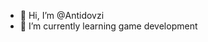 - 👋 Hi, I’m @Antidovzi
- 🌱 I’m currently learning game development

<!---
Antidovzi/Antidovzi is a ✨ special ✨ repository because its `README.md` (this file) appears on your GitHub profile.
You can click the Preview link to take a look at your changes.
--->
